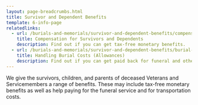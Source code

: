 ```yaml
---
layout: page-breadcrumbs.html
title: Survivor and Dependent Benefits
template: 6-info-page
relatedlinks:
  - url: /burials-and-memorials/survivor-and-dependent-benefits/compensation
    title: Compensation for Survivors and Dependents 
    description: Find out if you can get tax-free monetary benefits.
  - url: /burials-and-memorials/survivor-and-dependent-benefits/burial-costs
    title: Handling Burial Costs (Allowances)
    description: Find out if you can get paid back for funeral and other burial costs.
---
```


We give the survivors, children, and parents of deceased Veterans and Servicemembers a range of benefits. These may include tax-free monetary benefits as well as help paying for the funeral service and for transportation costs.


